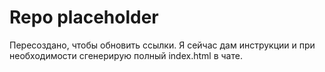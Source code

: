 # Repo placeholder

Пересоздано, чтобы обновить ссылки. Я сейчас дам инструкции и при необходимости сгенерирую полный index.html в чате.